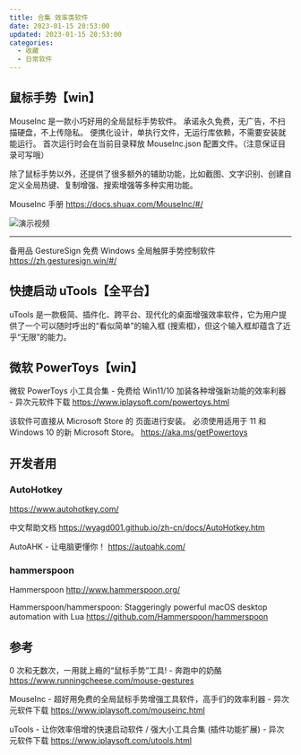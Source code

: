 ```yaml
---
title: 合集 效率类软件
date: 2023-01-15 20:53:00
updated: 2023-01-15 20:53:00
categories:
  - 收藏
  - 日常软件
---
```


## 鼠标手势【win】

MouseInc 是一款小巧好用的全局鼠标手势软件。
承诺永久免费，无广告，不扫描硬盘，不上传隐私。
便携化设计，单执行文件，无运行库依赖，不需要安装就能运行。
首次运行时会在当前目录释放 MouseInc.json 配置文件。（注意保证目录可写哦）

除了鼠标手势以外，还提供了很多额外的辅助功能，比如截图、文字识别、创建自定义全局热键、复制增强、搜索增强等多种实用功能。

MouseInc 手册
<https://docs.shuax.com/MouseInc/#/>

![演示视频](/images/%E6%88%91%E7%9A%84%E8%BD%AF%E4%BB%B6/0.%20%E6%97%A5%E5%B8%B8%E8%BD%AF%E4%BB%B6/%E5%90%88%E9%9B%86%20%E6%95%88%E7%8E%87/%E9%BC%A0%E6%A0%87%E6%89%8B%E5%8A%BF%E6%BC%94%E7%A4%BA%E8%A7%86%E9%A2%91.gif)

- - -

备用品
GestureSign 免费 Windows 全局触屏手势控制软件
<https://zh.gesturesign.win/#/>

## 快捷启动 uTools【全平台】

uTools 是一款极简、插件化、跨平台、现代化的桌面增强效率软件，它为用户提供了一个可以随时呼出的“看似简单”的输入框 (搜索框)，但这个输入框却蕴含了近乎“无限”的能力。

## 微软 PowerToys【win】

微软 PowerToys 小工具合集 - 免费给 Win11/10 加装各种增强新功能的效率利器 - 异次元软件下载
<https://www.iplaysoft.com/powertoys.html>

该软件可直接从 Microsoft Store 的 页面进行安装。 必须使用适用于 11 和 Windows 10 的新 Microsoft Store。
<https://aka.ms/getPowertoys>

## 开发者用

### AutoHotkey

<https://www.autohotkey.com/>

中文帮助文档
<https://wyagd001.github.io/zh-cn/docs/AutoHotkey.htm>

AutoAHK - 让电脑更懂你！
<https://autoahk.com/>

### hammerspoon

Hammerspoon
http://www.hammerspoon.org/

Hammerspoon/hammerspoon: Staggeringly powerful macOS desktop automation with Lua
https://github.com/Hammerspoon/hammerspoon

## 参考

0 次和无数次，一用就上瘾的“鼠标手势”工具! - 奔跑中的奶酪
<https://www.runningcheese.com/mouse-gestures>

MouseInc - 超好用免费的全局鼠标手势增强工具软件，高手们的效率利器 - 异次元软件下载
<https://www.iplaysoft.com/mouseinc.html>

uTools - 让你效率倍增的快速启动软件 / 强大小工具合集 (插件功能扩展) - 异次元软件下载
<https://www.iplaysoft.com/utools.html>
